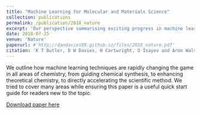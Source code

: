 ```yaml
---
title: "Machine Learning for Molecular and Materials Science"
collection: publications
permalink: /publication/2018_nature
excerpt: 'Our perspective summarising exciting progress in machine learning for the chemical sciences.'
date: 2018-07-25
venue: 'Nature'
paperurl: #'http://dandavies99.github.io/files/2018_nature.pdf'
citation: 'K T Butler, D W Davies, H Cartwright, O Isayev and Aron Walsh. &quot;Machine Learning for Molecular and Materials Science&quot; <i>Nature</i>, 559 (2018).'
---
```

We outline how machine learning techniques are rapidly changing the game in all areas of chemistry, from guiding chemical synthesis, to enhancing theoretical chemistry, to directly accelerating the scientific method. We tried to cover many areas while ensuring this paper is a useful quick start guide for readers new to the topic. 

[Download paper here](http://dandavies99.github.io/files/2018_nature.pdf)

